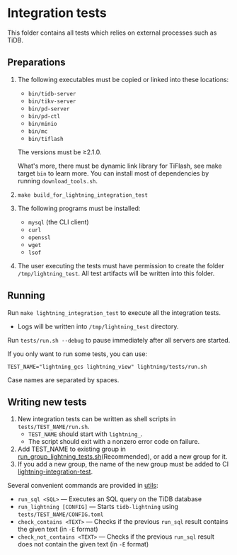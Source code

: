 # Integration tests

This folder contains all tests which relies on external processes such as TiDB.

## Preparations

1. The following executables must be copied or linked into these locations:

    * `bin/tidb-server`
    * `bin/tikv-server`
    * `bin/pd-server`
    * `bin/pd-ctl`
    * `bin/minio`
    * `bin/mc`
    * `bin/tiflash`

    The versions must be ≥2.1.0.

    What's more, there must be dynamic link library for TiFlash, see make target `bin` to learn more.
    You can install most of dependencies by running `download_tools.sh`.

2. `make build_for_lightning_integration_test`

3. The following programs must be installed:

    * `mysql` (the CLI client)
    * `curl`
    * `openssl`
    * `wget`
    * `lsof`

4. The user executing the tests must have permission to create the folder
    `/tmp/lightning_test`. All test artifacts will be written into this folder.

## Running

Run `make lightning_integration_test` to execute all the integration tests.
- Logs will be written into `/tmp/lightning_test` directory.

Run `tests/run.sh --debug` to pause immediately after all servers are started.

If you only want to run some tests, you can use:
```shell
TEST_NAME="lightning_gcs lightning_view" lightning/tests/run.sh
```

Case names are separated by spaces.

## Writing new tests

1. New integration tests can be written as shell scripts in `tests/TEST_NAME/run.sh`.
    - `TEST_NAME` should start with `lightning_`.
    - The script should exit with a nonzero error code on failure.
2. Add TEST_NAME to existing group in [run_group_lightning_tests.sh](./run_group_lightning_tests.sh)(Recommended), or add a new group for it.
3. If you add a new group, the name of the new group must be added to CI  [lightning-integration-test](https://github.com/PingCAP-QE/ci/blob/main/pipelines/pingcap/tidb/latest/pull_lightning_integration_test.groovy).

Several convenient commands are provided in [utils](../../tests/_utils/):

* `run_sql <SQL>` — Executes an SQL query on the TiDB database
* `run_lightning [CONFIG]` — Starts `tidb-lightning` using `tests/TEST_NAME/CONFIG.toml`
* `check_contains <TEXT>` — Checks if the previous `run_sql` result contains the given text
    (in `-E` format)
* `check_not_contains <TEXT>` — Checks if the previous `run_sql` result does not contain the given
    text (in `-E` format)
